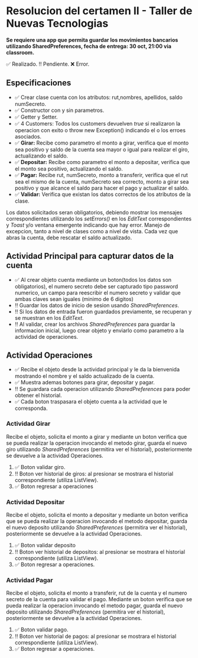 # Resolucion del certamen II - Taller de Nuevas Tecnologias
**Se requiere una app que permita guardar los movimientos bancarios utilizando SharedPreferences, fecha de entrega: 30 oct, 21:00 via classroom.**

✅ Realizado.
‼️ Pendiente.
❌ Error.

## Especificaciones
- ✅ Crear clase cuenta con los atributos: rut,nombres, apellidos, saldo numSecreto.
- ✅ Constructor con y sin parametros.
- ✅ Getter y Setter.
- ✅ 4 Customers: Todos los customers devuelven *true* si realizaron la operacion con exito o throw new Exception() indicando el o los erroes asociados.
- ✅ **Girar:** Recibe como parametro el monto a girar, verifica que el monto sea positivo y saldo de la cuenta sea mayor o igual para realizar el giro, actualizando el saldo.
- ✅ **Depositar:** Recibe como parametro el monto a depositar, verifica que el monto sea positivo, actualizando el saldo.
- ✅ **Pagar:** Recibe rut, numSecreto, monto a transferir, verifica que el rut sea el mismo de la cuenta, numSecreto sea correcto, monto a girar sea positivo y que alcance el saldo para hacer el pago y actualizar el saldo.
- ✅ **Validar:** Verifica que existan los datos correctos de los atributos de la clase.

Los datos solicitados seran obligatorios, debiendo mostrar los mensajes correspondientes utilizando los *setErrors()* en los *EditText* correspondientes y *Toast* y/o ventana emergente indicando que hay error.
Manejo de excepcion, tanto a nivel de clases como a nivel de vista.
Cada vez que abras la cuenta, debe rescatar el saldo actualizado.

## Actividad Principal para capturar datos de la cuenta
- ✅ Al crear objeto cuenta mediante un boton(todos los datos son obligatorios), el numero secreto debe ser capturado tipo password numerico, un campo para reescribir el numero secreto y validar que ambas claves sean iguales (minimo de 6 digitos)
- ‼️ Guardar los datos de inicio de sesion usando *SharedPreferences*.
- ‼️ Si los datos de entrada fueron guardados previamente, se recuperan y se muestran en los *EditText*.
- ‼️ Al validar, crear los archivos *SharedPreferences* para guardar la informacion inicial, luego crear objeto y enviarlo como parametro a la actividad de operaciones.

## Actividad Operaciones
- ✅ Recibe el objeto desde la actividad principal y le da la bienvenida mostrando el nombre y el saldo actualizado de la cuenta.
- ✅ Muestra ademas botones para girar, depositar y pagar.
- ‼️ Se guardara cada operacion utilizando *SharedPreferences* para poder obtener el historial.
- ✅ Cada boton traspasara el objeto cuenta a la actividad que le corresponda.

### Actividad Girar
Recibe el objeto, solicita el monto a girar y mediante un boton verifica que se pueda realizar la operacion invocando el metodo girar, guarda el nuevo giro utilizando *SharedPreferences* (permitira ver el historial), posteriormente se devuelve a la actividad Operaciones.
1. ✅ Boton validar giro.
2. ‼️ Boton ver historial de giros: al presionar se mostrara el historial correspondiente (utiliza ListView).
3. ✅ Boton regresar a operaciones

### Actividad Depositar
Recibe el objeto, solicita el monto a depositar y mediante un boton verifica que se pueda realizar la operacion invocando el metodo depositar, guarda el nuevo deposito utilizando *SharedPreferences* (permitira ver el historial), posteriormente se devuelve a la actividad Operaciones.
1. ✅ Boton validar deposito
2. ‼️ Boton ver historial de depositos: al presionar se mostrara el historial correspondiente (utiliza ListView).
3. ✅ Boton regresar a operaciones.

### Actividad Pagar
Recibe el objeto, solicita el monto a transferir, rut de la cuenta y el numero secreto de la cuenta para validar el pago. Mediante un boton verifica que se pueda realizar la operacion invocando el metodo pagar, guarda el nuevo deposito utilizando *SharedPreferences* (permitira ver el historial), posteriormente se devuelve a la actividad Operaciones.
1. ✅ Boton validar pago.
2. ‼️ Boton ver historial de pagos: al presionar se mostrara el historial correspondiente (utiliza ListView).
3. ✅ Boton regresar a operaciones.
